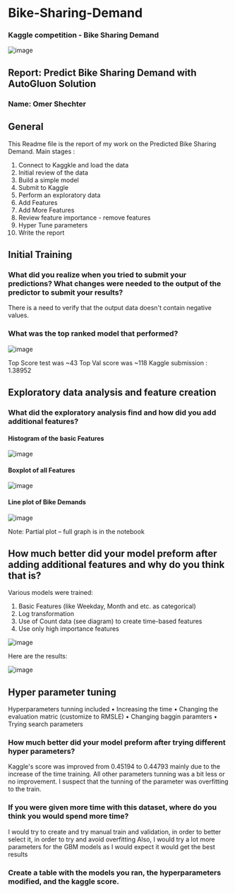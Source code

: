 # Bike-Sharing-Demand
### Kaggle competition  - Bike Sharing Demand

![image](https://user-images.githubusercontent.com/7562160/145544439-cb1b5760-32bc-499b-89c8-c85751ad8910.png)

## Report: Predict Bike Sharing Demand with AutoGluon Solution
### Name: Omer Shechter

## General 
This Readme file is the report of my work on the Predicted Bike Sharing Demand. 
Main stages :
1. Connect to Kaggkle and load the data 
2. Initial review of the data 
3. Build a simple model 
4. Submit to Kaggle 
5. Perform an exploratory data 
6. Add Features 
7. 	Add More Features 
8. Review feature importance - remove features 
9. Hyper Tune parameters 
10. Write the report 


## Initial Training
### What did you realize when you tried to submit your predictions? What changes were needed to the output of the predictor to submit your results?
There is a need to verify that the output data doesn't contain negative values.
### What was the top ranked model that performed?


![image](https://user-images.githubusercontent.com/7562160/145545579-4cad23d3-5ef5-413c-9a61-0ab1d5e10ead.png)


 
Top Score test was ~43   Top Val score was ~118
Kaggle submission  : 1.38952


## Exploratory data analysis and feature creation
###  What did the exploratory analysis find and how did you add additional features?



#### Histogram of the basic Features
![image](https://user-images.githubusercontent.com/7562160/145545804-dcf6dc1d-b714-4ef3-9782-85ca1e2c24cb.png)


#### Boxplot of all Features 

![image](https://user-images.githubusercontent.com/7562160/145545849-ebe92fc2-427c-47a7-ac27-3b7d21b4b41a.png)

#### Line plot of Bike Demands  

![image](https://user-images.githubusercontent.com/7562160/145545891-6164c674-b624-49cc-9a41-5ba85c092cc8.png)

Note:  Partial plot – full graph is in the notebook 

## How much better did your model preform after adding additional features and why do you think that is?
Various models were trained:   
1.	Basic Features (like Weekday, Month and etc. as categorical)
2.	Log transformation 
3.	Use of Count data (see diagram) to create time-based features 
4.	Use only high importance features 


![image](https://user-images.githubusercontent.com/7562160/145546386-7d9193ed-5d92-4b93-8d3d-caa94fbd990d.png)

Here are the results:

![image](https://user-images.githubusercontent.com/7562160/145549382-20fdf704-ff65-4ba2-97df-2e01536c1134.png)

## Hyper parameter tuning

Hyperparameters tunning included
•	Increasing the time
•	Changing the evaluation matric (customize to RMSLE)
•	Changing baggin paramters
•	Trying search parameters 

### How much better did your model preform after trying different hyper parameters?
Kaggle's score was improved from 0.45194  to 0.44793  mainly due to the increase of the time training. All other parameters tunning was a bit less or no improvement. I suspect that the tunning of the parameter was overfitting to the train.   
### If you were given more time with this dataset, where do you think you would spend more time?
I would try to create and try manual train and validation, in order to better select it, in order to try and avoid overfitting 
Also, I would try a lot more parameters  for the GBM models as I would expect it would get the best results
### Create a table with the models you ran, the hyperparameters modified, and the kaggle score.



 




